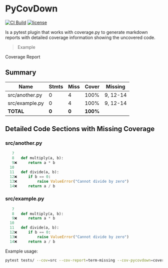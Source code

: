 # PyCovDown

[![CI Build](https://github.com/fclante/pycovdown/actions/workflows/build.yaml/badge.svg)](https://github.com/fclante/pycovdown/actions/workflows/build.yaml)
[![license](https://img.shields.io/github/license/fclante/pycovdown.svg)](https://github.com/fclante/pycovdown/blob/main/LICENSE)

Is a pytest plugin that works with coverage.py to generate markdown reports with detailed coverage information showing the uncovered code.

> Example

Coverage Report

## Summary

| Name | Stmts | Miss | Cover | Missing |
|------|-------|------|-------|---------|
| src/another.py | 0 | 4 | 100% | 9, 12-14 |
| src/example.py | 0 | 4 | 100% | 9, 12-14 |
| **TOTAL** | **0** | **0** | **100%** | |

## Detailed Code Sections with Missing Coverage

### src/another.py

```python
   7   
   8   def multiply(a, b):
   9❌     return a * b
  10   
  11   def divide(a, b):
  12❌     if b == 0:
  13❌         raise ValueError("Cannot divide by zero")
  14❌     return a / b
```

### src/example.py

```python
   7   
   8   def multiply(a, b):
   9❌     return a * b
  10   
  11   def divide(a, b):
  12❌     if b == 0:
  13❌         raise ValueError("Cannot divide by zero")
  14❌     return a / b
```

Example usage:

```bash
pytest tests/ --cov=src --cov-report=term-missing --cov-pycovdown=coverage.md -v
```
